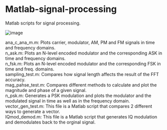 # Matlab-signal-processing
Matlab scripts for signal processing.  

![image](https://github.com/Moji14/Matlab-signal-processing/assets/30596071/7e85bfc8-6a2a-49c0-a024-1a35acb904de)   

ana_c_ana_m.m: Plots carrier, modulator, AM, PM and FM signals in time and frequency domains.   
n_ask.m: Plots an N-level encoded modulator and the corresponding ASK in time and frequency domains.   
n_fsk.m: Plots an N-level encoded modulator and the corresponding FSK in time and freq. domains.   
sampling_test.m: Compares how signal length affects the result of the FFT accuracy.   
mag_pahse_test.m: Compares different methods to calculate and plot the magnitude and phase of a given signal.   
n_psk.m: Generates a PSK modulation and plots the modulator and the modulated signal in time as well as in the frequency domain.   
vector_gen_test.m: This file is a Matlab script that compares 2 different ways to generate a vector.   
IQmod_demod.m: This file is a Matlab script that generates IQ modulation and demodulates back to the orginal signal.   
